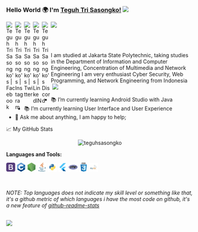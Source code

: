 ### Hello World 🌍 I'm [Teguh Tri Sasongko!](https://teguhsasongko.id) <img src="https://media.giphy.com/media/hvRJCLFzcasrR4ia7z/giphy.gif" width="27px">

<a href="https://facebook.com/teguhsasongko.id">
  <img align="left" alt="Teguh Tri Sasongko's | Facebook" width="24px" src="https://raw.githubusercontent.com/peterthehan/peterthehan/master/assets/facebook.svg"/>
</a>
<a href="https://instagram.com/teguhsasongko.id">
  <img align="left" alt="Teguh Tri Sasongko's  | Instagram" width="24px" src="https://upload.wikimedia.org/wikipedia/commons/thumb/e/e7/Instagram_logo_2016.svg/1200px-Instagram_logo_2016.svg.png"/>
</a>
<a href="https://twitter.com/teguhtsasongko">
  <img align="left" alt="Teguh Tri Sasongko's  | Twitter" width="24px" src="https://raw.githubusercontent.com/peterthehan/peterthehan/master/assets/twitter.svg"/>
</a>
<a href="https://www.linkedin.com/in/teguhtrisasongko/">
  <img align="left" alt="Teguh Tri Sasongko's | LinkedIN" width="24px" src="https://raw.githubusercontent.com/peterthehan/peterthehan/master/assets/linkedin.svg" />
</a>
<a href="https://discord.gg/36aQ52YbCG">
  <img align="left" alt="Teguh Tri Sasongko's Discord" width="24px" src="https://raw.githubusercontent.com/peterthehan/peterthehan/master/assets/discord.svg"/>
</a>

![](https://visitor-badge.glitch.me/badge?page_id=teguhsasongko.teguhsasongko)

<br />
<br />

I am studied at Jakarta State Polytechnic, taking studies in the Department of Information and Computer Engineering, Concentration of Multimedia and Network Engineering I am very enthusiast Cyber Security, Web Programming, and Network Engineering from Indonesia <img width="21px" src="/assets/id-flag.png" style="margin-left:4px"/>

- 📚 I’m currently learning Android Studio with Java
- 📚 I’m currently learning User Interface and User Experience
- 💬 Ask me about anything, I am happy to help;

📈 My GitHub Stats

<p align="center"> <img src="https://github-readme-stats.vercel.app/api?username=teguhsasongko&show_icons=true&theme=gotham" alt="teguhsasongko" />


**Languages and Tools:**

<code><img height="24px" src="https://raw.githubusercontent.com/github/explore/80688e429a7d4ef2fca1e82350fe8e3517d3494d/topics/bootstrap/bootstrap.png"></code>
<code><img height="24px" src="https://raw.githubusercontent.com/github/explore/80688e429a7d4ef2fca1e82350fe8e3517d3494d/topics/cpp/cpp.png"></code>
<code><img height="24px" src="https://raw.githubusercontent.com/github/explore/80688e429a7d4ef2fca1e82350fe8e3517d3494d/topics/nodejs/nodejs.png"></code>
<code><img height="24px" src="https://raw.githubusercontent.com/github/explore/80688e429a7d4ef2fca1e82350fe8e3517d3494d/topics/java/java.png"></code>
<code><img height="24px" src="https://raw.githubusercontent.com/github/explore/80688e429a7d4ef2fca1e82350fe8e3517d3494d/topics/python/python.png"></code>
<code><img height="24px" src="https://raw.githubusercontent.com/github/explore/80688e429a7d4ef2fca1e82350fe8e3517d3494d/topics/flutter/flutter.png"></code>
<code><img height="24px" src="https://raw.githubusercontent.com/github/explore/80688e429a7d4ef2fca1e82350fe8e3517d3494d/topics/php/php.png"></code>
<code><img height="24px" src="https://raw.githubusercontent.com/github/explore/80688e429a7d4ef2fca1e82350fe8e3517d3494d/topics/css/css.png"></code>
<code><img height="24px" src="https://raw.githubusercontent.com/github/explore/80688e429a7d4ef2fca1e82350fe8e3517d3494d/topics/mysql/mysql.png"></code>



<br/>

*NOTE: Top languages does not indicate my skill level or something like that, it's a github metric of which languages i have the most code on github, it's a new feature of [github-readme-stats](https://github.com/anuraghazra/github-readme-stats)*

<br/>

<img align="left" src="https://github-readme-stats.vercel.app/api/top-langs/?username=teguhsasongko&layout=compact&theme=gotham"/>

